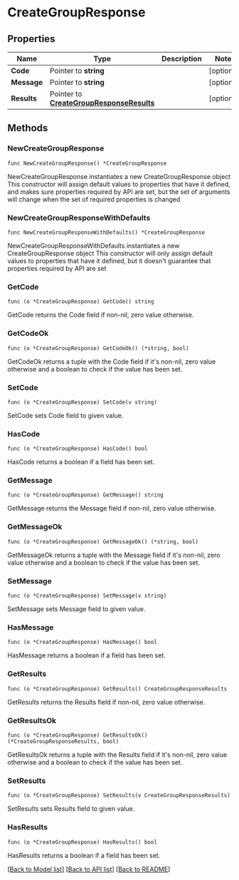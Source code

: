 # CreateGroupResponse

## Properties

Name | Type | Description | Notes
------------ | ------------- | ------------- | -------------
**Code** | Pointer to **string** |  | [optional] 
**Message** | Pointer to **string** |  | [optional] 
**Results** | Pointer to [**CreateGroupResponseResults**](CreateGroupResponseResults.md) |  | [optional] 

## Methods

### NewCreateGroupResponse

`func NewCreateGroupResponse() *CreateGroupResponse`

NewCreateGroupResponse instantiates a new CreateGroupResponse object
This constructor will assign default values to properties that have it defined,
and makes sure properties required by API are set, but the set of arguments
will change when the set of required properties is changed

### NewCreateGroupResponseWithDefaults

`func NewCreateGroupResponseWithDefaults() *CreateGroupResponse`

NewCreateGroupResponseWithDefaults instantiates a new CreateGroupResponse object
This constructor will only assign default values to properties that have it defined,
but it doesn't guarantee that properties required by API are set

### GetCode

`func (o *CreateGroupResponse) GetCode() string`

GetCode returns the Code field if non-nil, zero value otherwise.

### GetCodeOk

`func (o *CreateGroupResponse) GetCodeOk() (*string, bool)`

GetCodeOk returns a tuple with the Code field if it's non-nil, zero value otherwise
and a boolean to check if the value has been set.

### SetCode

`func (o *CreateGroupResponse) SetCode(v string)`

SetCode sets Code field to given value.

### HasCode

`func (o *CreateGroupResponse) HasCode() bool`

HasCode returns a boolean if a field has been set.

### GetMessage

`func (o *CreateGroupResponse) GetMessage() string`

GetMessage returns the Message field if non-nil, zero value otherwise.

### GetMessageOk

`func (o *CreateGroupResponse) GetMessageOk() (*string, bool)`

GetMessageOk returns a tuple with the Message field if it's non-nil, zero value otherwise
and a boolean to check if the value has been set.

### SetMessage

`func (o *CreateGroupResponse) SetMessage(v string)`

SetMessage sets Message field to given value.

### HasMessage

`func (o *CreateGroupResponse) HasMessage() bool`

HasMessage returns a boolean if a field has been set.

### GetResults

`func (o *CreateGroupResponse) GetResults() CreateGroupResponseResults`

GetResults returns the Results field if non-nil, zero value otherwise.

### GetResultsOk

`func (o *CreateGroupResponse) GetResultsOk() (*CreateGroupResponseResults, bool)`

GetResultsOk returns a tuple with the Results field if it's non-nil, zero value otherwise
and a boolean to check if the value has been set.

### SetResults

`func (o *CreateGroupResponse) SetResults(v CreateGroupResponseResults)`

SetResults sets Results field to given value.

### HasResults

`func (o *CreateGroupResponse) HasResults() bool`

HasResults returns a boolean if a field has been set.


[[Back to Model list]](../README.md#documentation-for-models) [[Back to API list]](../README.md#documentation-for-api-endpoints) [[Back to README]](../README.md)


